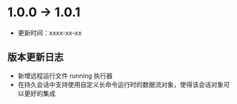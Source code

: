 # 1.0.0 -> 1.0.1

- 更新时间：xxxx-xx-xx

## 版本更新日志

- 新增远程运行文件 running 执行器
- 在持久会话中支持使用自定义长命令运行时的数据流对象，使得该会话对象可以更好的集成
